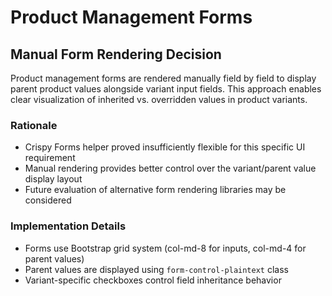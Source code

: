 # Product Management Forms

## Manual Form Rendering Decision

Product management forms are rendered manually field by field to display parent product values alongside variant input fields. This approach enables clear visualization of inherited vs. overridden values in product variants.

### Rationale
- Crispy Forms helper proved insufficiently flexible for this specific UI requirement
- Manual rendering provides better control over the variant/parent value display layout
- Future evaluation of alternative form rendering libraries may be considered

### Implementation Details
- Forms use Bootstrap grid system (col-md-8 for inputs, col-md-4 for parent values)
- Parent values are displayed using `form-control-plaintext` class
- Variant-specific checkboxes control field inheritance behavior
